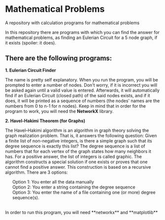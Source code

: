 # Mathematical Problems
A repository with calculation programs for mathematical problems

In this repository there are programs with which you can find the answer for mathematical problems, as finding an Eulerian Circuit for a 5 node graph, if it exists (spoiler: it does).

## There are the following programs:
**1. Eulerian Circuit Finder**

The name is pretty self explanatory. When you run the program, you will be prompted to enter a number of nodes. Don't worry, if it is incorrect you will be asked again until a valid value is entered. Afterwards, it will automatically find if an Eulerian Circuit (closed path) of the said nodes exists, and if it does, it will be printed as a sequence of numbers (the nodes' names are the numbers from 0 to n-1 for n nodes). Keep in mind that in order for the program to work, you will need the **NetworkX** library.

**2. Havel-Hakimi Theorem (for Graphs)**

The Havel–Hakimi algorithm is an algorithm in graph theory solving the graph realization problem. That is, it answers the following question: Given a finite list of non-negative integers, is there a simple graph such that its degree sequence is exactly this list? The degree sequence is a list of numbers that for each vertex of the graph states how many neighbors it has. For a positive answer, the list of integers is called graphic. The algorithm constructs a special solution if one exists or proves that one cannot find a positive answer. This construction is based on a recursive algorithm. There are 3 options:
<ul>Option 1: You enter all the data manually
<br>Option 2: You enter a string containing the degree sequence
<br>Option 3: You enter the name of a file containing one (or more) degree sequence(s).</ul>
<br>In order to run this program, you will need **networkx** and **matplotlib**

